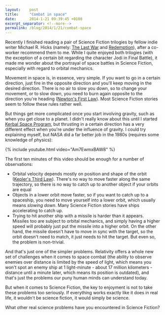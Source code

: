 ```yaml
---
layout:    post
title:     "Combat in space"
date:      2014-1-21 09:39:45 +0100
excerpt_separator: <!--more-->
permalink: /blog/2014/1/21/combat-space
---
```


Recently I finished reading a pair of Science Fiction trilogies by fellow indie writer Michael R. Hicks (namely: [The Last War](http://www.amazon.com/Last-War-Her-Name-ebook/dp/B0063GD6GK/) and [Redemption](http://www.amazon.com/Redemption-Her-Name-Michael-Hicks-ebook/dp/B001A7X0BI/)), after a co-worker recommend them to me. While I quite enjoyed both trilogies (with the exception of a certain bit regarding the character Jodi in Final Battle), it made me wonder about the portrayal of space battles in Science Fiction, especially with regard to orbital mechanics.

<!--more-->
Movement in space is, in essence, very simple. If you want to go in a certain direction, just fire in the opposite direction and you'll keep moving in the desired direction. There is no air to slow you down, so to change your movement, or to slow down, you need to burn again opposite to the direction you're heading ([Newton's First Law](http://en.wikipedia.org/wiki/Newton's_First_Law)). Most Science Fiction stories seem to follow these rules rather well.

But things get more complicated once you start involving gravity, such as when you get close to a planet. I didn't really know about this until I started [Kerbal Space Program](http://www.kerbalspaceprogram.com), but thrusting in a certain direction has a very different effect when you're under the influence of gravity. I could try explaining myself, but NASA did a far better job in the 1980s (requires some knowledge of physics):

{% include youtube.html video="Am7EwmxBAW8" %}

The first ten minutes of this video should be enough for a number of observations:
* Orbital velocity depends mostly on position and shape of the orbit ([Kepler's Third Law](http://en.wikipedia.org/wiki/Kepler%27s_Third_Law)). There's no way to move faster along the same trajectory, so there is no way to catch up to another object if your orbits are equal
* Objects in a lower orbit move faster, so if you want to catch up to a spaceship, you need to move yourself into a lower orbit, which usually means *slowing down*. Many Science Fiction stories have ships accelerating to catch up.
* Trying to hit another ship with a missile is harder than it appears. Missiles too are subject to orbital mechanics, and simply having a higher speed will probably just put the missile into a higher orbit. On the other hand, the missile doesn't have to move in sync with the target, so the orbit doesn't need to match, it just needs to hit the target. But even so, the problem is non-trivial.

And that's just one of the simpler problems. Relativity offers a whole new set of challenges when it comes to space combat (the ability to observe enemies over distance is limited by the speed of light, which means you won't spot an enemy ship at 1 light-minute - about 17 million kilometers - distance until a minute later, which means its position is outdated), and that's just the problems our puny human minds can understand today.

But when it comes to Science Fiction, the key to enjoyment is not to take these problems too seriously. If everything works exactly like it does in real life, it wouldn't be science fiction, it would simply be science.

What other real science problems have you encountered in Science Fiction?